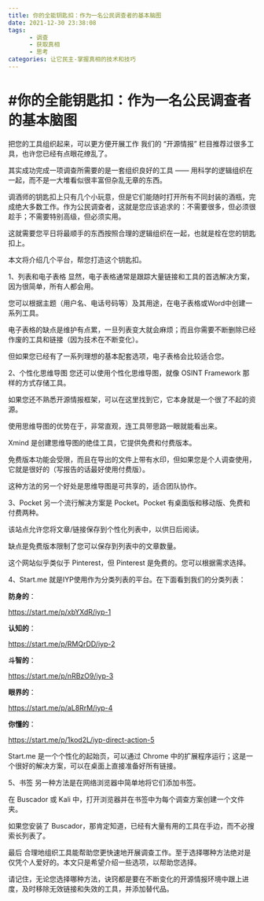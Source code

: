 ```yaml
---
title: 你的全能钥匙扣：作为一名公民调查者的基本脑图
date: 2021-12-30 23:38:08
tags:
      - 调查
      - 获取真相
      - 思考
categories: 让它民主-掌握真相的技术和技巧
---
```

#  #你的全能钥匙扣：作为一名公民调查者的基本脑图
 
把您的工具组织起来，可以更方便开展工作
我们的 “开源情报” 栏目推荐过很多工具，也许您已经有点眼花缭乱了。

其实成功完成一项调查所需要的是一套组织良好的工具 —— 用科学的逻辑组织在一起，而不是一大堆看似很丰富但杂乱无章的东西。

调酒师的钥匙扣上只有几个小玩意，但是它们能随时打开所有不同封装的酒瓶，完成绝大多数工作。作为公民调查者，这就是您应该追求的：不需要很多，但必须很趁手；不需要特别高级，但必须实用。

这就需要您平日将最顺手的东西按照合理的逻辑组织在一起，也就是栓在您的钥匙扣上。

本文将介绍几个平台，帮您打造这个钥匙扣。

1、列表和电子表格
显然，电子表格通常是跟踪大量链接和工具的首选解决方案，因为很简单，所有人都会用。

您可以根据主题（用户名、电话号码等）及其用途，在电子表格或Word中创建一系列工具。

电子表格的缺点是维护有点累，一旦列表变大就会麻烦；而且你需要不断删除已经作废的工具和链接（因为技术在不断变化）。

但如果您已经有了一系列理想的基本配套选项，电子表格会比较适合您。

2、个性化思维导图
您还可以使用个性化思维导图，就像 OSINT Framework 那样的方式存储工具。

如果您还不熟悉开源情报框架，可以在这里找到它，它本身就是一个很了不起的资源。

使用思维导图的优势在于，非常直观，连工具带思路一眼就能看出来。

Xmind 是创建思维导图的绝佳工具，它提供免费和付费版本。

免费版本功能会受限，而且在导出的文件上带有水印，但如果您是个人调查使用，它就是很好的（写报告的话最好使用付费版）。

这种方法的另一个好处是思维导图是可共享的，适合团队协作。

3、Pocket
另一个流行解决方案是 Pocket。Pocket 有桌面版和移动版、免费和付费两种。

该站点允许您将文章/链接保存到个性化列表中，以供日后阅读。

缺点是免费版本限制了您可以保存到列表中的文章数量。

这个网站似乎类似于 Pinterest，但 Pinterest 是免费的。您可以根据需求选择。

4、Start.me
就是IYP使用作为分类列表的平台。在下面看到我们的分类列表：

**防身的**：

https://start.me/p/xbYXdR/iyp-1

**认知的**：

https://start.me/p/RMQrDD/iyp-2

**斗智的**：

https://start.me/p/nRBzO9/iyp-3

**眼界的**：

https://start.me/p/aL8RrM/iyp-4

**你懂的**：

https://start.me/p/1kod2L/iyp-direct-action-5

Start.me 是一个个性化的起始页，可以通过 Chrome 中的扩展程序运行；这是一个很好的解决方案，可以在桌面上直接准备好所有链接。

5、书签
另一种方法是在网络浏览器中简单地将它们添加书签。

在 Buscador 或 Kali 中，打开浏览器并在书签中为每个调查方案创建一个文件夹。

如果您安装了 Buscador，那肯定知道，已经有大量有用的工具在手边，而不必搜索长列表了。

最后
合理地组织工具能帮助您更快速地开展调查工作。至于选择哪种方法绝对是仅凭个人爱好的。本文只是希望介绍一些选项，以帮助您选择。

请记住，无论您选择哪种方法，诀窍都是要在不断变化的开源情报环境中跟上进度，及时移除无效链接和失效的工具，并添加替代品。